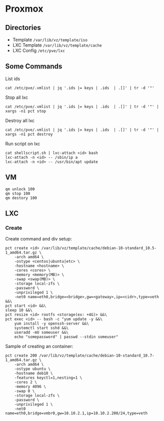 # Proxmox

## Directories
* Template ```/var/lib/vz/template/iso```
* LXC Template ```/var/lib/vz/template/cache```
* LXC Config ```/etc/pve/lxc```

## Some Commands
List ids
```
cat /etc/pve/.vmlist | jq '.ids |= keys | .ids  | .[]' | tr -d '"'
```

Stop all lxc
```
cat /etc/pve/.vmlist | jq '.ids |= keys | .ids  | .[]' | tr -d '"' | xargs -n1 pct stop
```

Destroy all lxc
```
cat /etc/pve/.vmlist | jq '.ids |= keys | .ids  | .[]' | tr -d '"' | xargs -n1 pct destroy
```

Run script on lxc
```
cat shellscript.sh | lxc-attach <id> bash
lxc-attach -n <id> -- /sbin/ip a
lxc-attach -n <id> -- /usr/bin/apt update
```

## VM
```
qm unlock 100
qm stop 100
qm destory 100
```

## LXC

### Create
Create command and div setup:
```
pct create <id> /var/lib/vz/template/cache/debian-10-standard_10.5-1_amd64.tar.gz \
    -arch amd64 \
    -ostype <centos|ubuntu|etc> \
    -hostname <hostname> \
    -cores <cores> \
    -memory <memory(MB)> \
    -swap <swap(MB)> \
    -storage local-zfs \
    -password \
    -unprivileged 1 \
    -net0 name=eth0,bridge=<bridge>,gw=<gateway>,ip=<cidr>,type=veth  &&\
pct start <id> &&\
sleep 10 &&\
pct resize <id> rootfs <storage(ex: +4G)> &&\
pct exec <id> -- bash -c "yum update -y &&\
    yum install -y openssh-server &&\
    systemctl start sshd &&\
    useradd -mU someuser &&\
    echo "somepassword" | passwd --stdin someuser"
```

Sample of creating an container:
```
pct create 200 /var/lib/vz/template/cache/debian-10-standard_10.7-1_amd64.tar.gz \
    -arch amd64 \
    -ostype ubuntu \
    -hostname deb10 \
    -features keyctl=1,nesting=1 \
    -cores 2 \
    -memory 4096 \
    -swap 0 \
    -storage local-zfs \
    -password \
    -unprivileged 1 \
    -net0 name=eth0,bridge=vmbr0,gw=10.10.2.1,ip=10.10.2.200/24,type=veth
```


